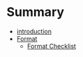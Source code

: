 # Summary

* [introduction](README.md)
* [Format](apendix.md)
   * [Format Checklist](format_checklist.md)

